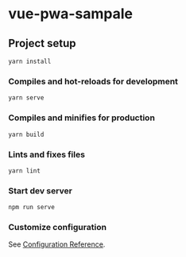 # vue-pwa-sampale

## Project setup
```
yarn install
```

### Compiles and hot-reloads for development
```
yarn serve
```

### Compiles and minifies for production
```
yarn build
```

### Lints and fixes files
```
yarn lint
```

### Start dev server
```
npm run serve
```

### Customize configuration
See [Configuration Reference](https://cli.vuejs.org/config/).
